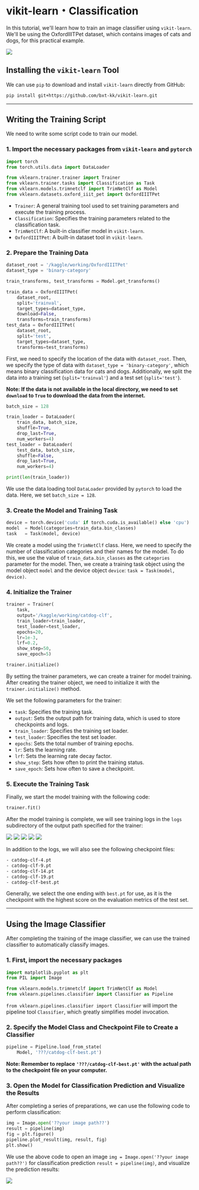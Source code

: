 # vikit-learn・Classification

In this tutorial, we'll learn how to train an image classifier using `vikit-learn`. We'll be using the OxfordIIITPet dataset, which contains images of cats and dogs, for this practical example.

![](../img/clf/Figure_1.png)

## Installing the `vikit-learn` Tool

We can use `pip` to download and install `vikit-learn` directly from GitHub:

```bash
pip install git+https://github.com/bxt-kk/vikit-learn.git
```

---

## Writing the Training Script

We need to write some script code to train our model.

### 1. Import the necessary packages from `vikit-learn` and `pytorch`

```python
import torch
from torch.utils.data import DataLoader

from vklearn.trainer.trainer import Trainer
from vklearn.trainer.tasks import Classification as Task
from vklearn.models.trimnetclf import TrimNetClf as Model
from vklearn.datasets.oxford_iiit_pet import OxfordIIITPet
```

- `Trainer`: A general training tool used to set training parameters and execute the training process.
- `Classification`: Specifies the training parameters related to the classification task.
- `TrimNetClf`: A built-in classifier model in `vikit-learn`.
- `OxfordIIITPet`: A built-in dataset tool in `vikit-learn`.

### 2. Prepare the Training Data

```python
dataset_root = '/kaggle/working/OxfordIIITPet'
dataset_type = 'binary-category'

train_transforms, test_transforms = Model.get_transforms()

train_data = OxfordIIITPet(
    dataset_root,
    split='trainval',
    target_types=dataset_type,
	download=False,
    transforms=train_transforms)
test_data = OxfordIIITPet(
    dataset_root,
    split='test',
    target_types=dataset_type,
    transforms=test_transforms)
```

First, we need to specify the location of the data with `dataset_root`. Then, we specify the type of data with `dataset_type = 'binary-category'`, which means binary classification data for cats and dogs. Additionally, we split the data into a training set (`split='trainval'`) and a test set (`split='test'`).

**Note: If the data is not available in the local directory, we need to set `download` to `True` to download the data from the internet.**

```python
batch_size = 128

train_loader = DataLoader(
    train_data, batch_size,
    shuffle=True,
    drop_last=True,
    num_workers=4)
test_loader = DataLoader(
    test_data, batch_size,
    shuffle=False,
    drop_last=True,
    num_workers=4)

print(len(train_loader))
```

We use the data loading tool `DataLoader` provided by `pytorch` to load the data. Here, we set `batch_size = 128`.

### 3. Create the Model and Training Task

```python
device = torch.device('cuda' if torch.cuda.is_available() else 'cpu')
model  = Model(categories=train_data.bin_classes)
task   = Task(model, device)
```

We create a model using the `TrimNetClf` class. Here, we need to specify the number of classification categories and their names for the model. To do this, we use the value of `train_data.bin_classes` as the `categories` parameter for the model. Then, we create a training task object using the model object `model` and the device object `device`: `task = Task(model, device)`.

### 4. Initialize the Trainer

```python
trainer = Trainer(
    task,
    output='/kaggle/working/catdog-clf',
    train_loader=train_loader,
    test_loader=test_loader,
    epochs=20,
    lr=1e-3,
    lrf=0.2,
    show_step=50,
    save_epoch=5)

trainer.initialize()
```

By setting the trainer parameters, we can create a trainer for model training. After creating the trainer object, we need to initialize it with the `trainer.initialize()` method.

We set the following parameters for the trainer:

- `task`: Specifies the training task.
- `output`: Sets the output path for training data, which is used to store checkpoints and logs.
- `train_loader`: Specifies the training set loader.
- `test_loader`: Specifies the test set loader.
- `epochs`: Sets the total number of training epochs.
- `lr`: Sets the learning rate.
- `lrf`: Sets the learning rate decay factor.
- `show_step`: Sets how often to print the training status.
- `save_epoch`: Sets how often to save a checkpoint.

### 5. Execute the Training Task

Finally, we start the model training with the following code:

```python
trainer.fit()
```

After the model training is complete, we will see training logs in the `logs` subdirectory of the output path specified for the trainer:

![](../img/clf/__results___6_1.png)
![](../img/clf/__results___6_2.png)
![](../img/clf/__results___6_3.png)
![](../img/clf/__results___6_4.png)
![](../img/clf/__results___6_5.png)

In addition to the logs, we will also see the following checkpoint files:

```bash
- catdog-clf-4.pt
- catdog-clf-9.pt
- catdog-clf-14.pt
- catdog-clf-19.pt
- catdog-clf-best.pt
```

Generally, we select the one ending with `best.pt` for use, as it is the checkpoint with the highest score on the evaluation metrics of the test set.

---

## Using the Image Classifier

After completing the training of the image classifier, we can use the trained classifier to automatically classify images.

### 1. First, import the necessary packages

```python
import matplotlib.pyplot as plt
from PIL import Image

from vklearn.models.trimnetclf import TrimNetClf as Model
from vklearn.pipelines.classifier import Classifier as Pipeline
```

`from vklearn.pipelines.classifier import Classifier` will import the pipeline tool `Classifier`, which greatly simplifies model invocation.

### 2. Specify the Model Class and Checkpoint File to Create a Classifier

```python
pipeline = Pipeline.load_from_state(
    Model, '???/catdog-clf-best.pt')
```

**Note: Remember to replace `'???/catdog-clf-best.pt'` with the actual path to the checkpoint file on your computer.**

### 3. Open the Model for Classification Prediction and Visualize the Results

After completing a series of preparations, we can use the following code to perform classification:

```python
img = Image.open('??your image path??')
result = pipeline(img)
fig = plt.figure()
pipeline.plot_result(img, result, fig)
plt.show()
```

We use the above code to open an image `img = Image.open('??your image path??')` for classification prediction `result = pipeline(img)`, and visualize the prediction results:

![](../img/clf/Figure_1.png)

